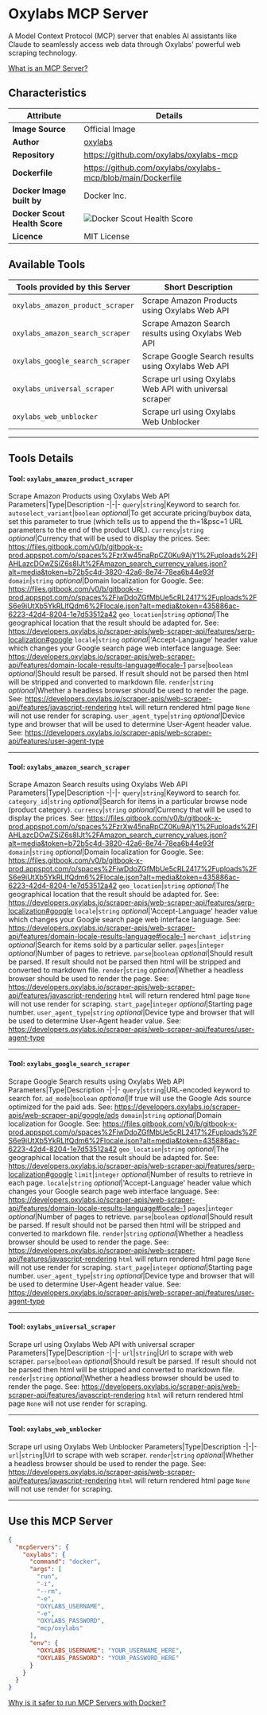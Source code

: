 # Oxylabs MCP Server

A Model Context Protocol (MCP) server that enables AI assistants like Claude to seamlessly access web data through Oxylabs' powerful web scraping technology.

[What is an MCP Server?](https://www.anthropic.com/news/model-context-protocol)

## Characteristics
Attribute|Details|
|-|-|
**Image Source**|Official Image
|**Author**|[oxylabs](https://github.com/oxylabs)
**Repository**|https://github.com/oxylabs/oxylabs-mcp
**Dockerfile**|https://github.com/oxylabs/oxylabs-mcp/blob/main/Dockerfile
**Docker Image built by**|Docker Inc.
**Docker Scout Health Score**| ![Docker Scout Health Score](https://api.scout.docker.com/v1/policy/insights/org-image-score/badge/mcp/oxylabs)
**Licence**|MIT License

## Available Tools
Tools provided by this Server|Short Description
-|-
`oxylabs_amazon_product_scraper`|Scrape Amazon Products using Oxylabs Web API|
`oxylabs_amazon_search_scraper`|Scrape Amazon Search results using Oxylabs Web API|
`oxylabs_google_search_scraper`|Scrape Google Search results using Oxylabs Web API|
`oxylabs_universal_scraper`|Scrape url using Oxylabs Web API with universal scraper|
`oxylabs_web_unblocker`|Scrape url using Oxylabs Web Unblocker|

---
## Tools Details

#### Tool: **`oxylabs_amazon_product_scraper`**
Scrape Amazon Products using Oxylabs Web API
Parameters|Type|Description
-|-|-
`query`|`string`|Keyword to search for.
`autoselect_variant`|`boolean` *optional*|To get accurate pricing/buybox data, set this parameter to true (which tells us to append the th=1&psc=1 URL parameters to the end of the product URL).
`currency`|`string` *optional*|Currency that will be used to display the prices. See: https://files.gitbook.com/v0/b/gitbook-x-prod.appspot.com/o/spaces%2FzrXw45naRpCZ0Ku9AjY1%2Fuploads%2FIAHLazcDOwZSiZ6s8IJt%2FAmazon_search_currency_values.json?alt=media&token=b72b5c4d-3820-42a6-8e74-78ea6b44e93f
`domain`|`string` *optional*|Domain localization for Google. See: https://files.gitbook.com/v0/b/gitbook-x-prod.appspot.com/o/spaces%2FiwDdoZGfMbUe5cRL2417%2Fuploads%2FS6e9iUtXb5YkRLlfQdm6%2Flocale.json?alt=media&token=435886ac-6223-42d4-8204-1e7d53512a42
`geo_location`|`string` *optional*|The geographical location that the result should be adapted for. See: https://developers.oxylabs.io/scraper-apis/web-scraper-api/features/serp-localization#google
`locale`|`string` *optional*|'Accept-Language' header value which changes your Google search page web interface language. See: https://developers.oxylabs.io/scraper-apis/web-scraper-api/features/domain-locale-results-language#locale-1
`parse`|`boolean` *optional*|Should result be parsed. If result should not be parsed then html will be stripped and converted to markdown file.
`render`|`string` *optional*|Whether a headless browser should be used to render the page. See: https://developers.oxylabs.io/scraper-apis/web-scraper-api/features/javascript-rendering `html` will return rendered html page `None` will not use render for scraping.
`user_agent_type`|`string` *optional*|Device type and browser that will be used to determine User-Agent header value. See: https://developers.oxylabs.io/scraper-apis/web-scraper-api/features/user-agent-type

---
#### Tool: **`oxylabs_amazon_search_scraper`**
Scrape Amazon Search results using Oxylabs Web API
Parameters|Type|Description
-|-|-
`query`|`string`|Keyword to search for.
`category_id`|`string` *optional*|Search for items in a particular browse node (product category).
`currency`|`string` *optional*|Currency that will be used to display the prices. See: https://files.gitbook.com/v0/b/gitbook-x-prod.appspot.com/o/spaces%2FzrXw45naRpCZ0Ku9AjY1%2Fuploads%2FIAHLazcDOwZSiZ6s8IJt%2FAmazon_search_currency_values.json?alt=media&token=b72b5c4d-3820-42a6-8e74-78ea6b44e93f
`domain`|`string` *optional*|Domain localization for Google. See: https://files.gitbook.com/v0/b/gitbook-x-prod.appspot.com/o/spaces%2FiwDdoZGfMbUe5cRL2417%2Fuploads%2FS6e9iUtXb5YkRLlfQdm6%2Flocale.json?alt=media&token=435886ac-6223-42d4-8204-1e7d53512a42
`geo_location`|`string` *optional*|The geographical location that the result should be adapted for. See: https://developers.oxylabs.io/scraper-apis/web-scraper-api/features/serp-localization#google
`locale`|`string` *optional*|'Accept-Language' header value which changes your Google search page web interface language. See: https://developers.oxylabs.io/scraper-apis/web-scraper-api/features/domain-locale-results-language#locale-1
`merchant_id`|`string` *optional*|Search for items sold by a particular seller.
`pages`|`integer` *optional*|Number of pages to retrieve.
`parse`|`boolean` *optional*|Should result be parsed. If result should not be parsed then html will be stripped and converted to markdown file.
`render`|`string` *optional*|Whether a headless browser should be used to render the page. See: https://developers.oxylabs.io/scraper-apis/web-scraper-api/features/javascript-rendering `html` will return rendered html page `None` will not use render for scraping.
`start_page`|`integer` *optional*|Starting page number.
`user_agent_type`|`string` *optional*|Device type and browser that will be used to determine User-Agent header value. See: https://developers.oxylabs.io/scraper-apis/web-scraper-api/features/user-agent-type

---
#### Tool: **`oxylabs_google_search_scraper`**
Scrape Google Search results using Oxylabs Web API
Parameters|Type|Description
-|-|-
`query`|`string`|URL-encoded keyword to search for.
`ad_mode`|`boolean` *optional*|If true will use the Google Ads source optimized for the paid ads. See: https://developers.oxylabs.io/scraper-apis/web-scraper-api/google/ads
`domain`|`string` *optional*|Domain localization for Google. See: https://files.gitbook.com/v0/b/gitbook-x-prod.appspot.com/o/spaces%2FiwDdoZGfMbUe5cRL2417%2Fuploads%2FS6e9iUtXb5YkRLlfQdm6%2Flocale.json?alt=media&token=435886ac-6223-42d4-8204-1e7d53512a42
`geo_location`|`string` *optional*|The geographical location that the result should be adapted for. See: https://developers.oxylabs.io/scraper-apis/web-scraper-api/features/serp-localization#google
`limit`|`integer` *optional*|Number of results to retrieve in each page.
`locale`|`string` *optional*|'Accept-Language' header value which changes your Google search page web interface language. See: https://developers.oxylabs.io/scraper-apis/web-scraper-api/features/domain-locale-results-language#locale-1
`pages`|`integer` *optional*|Number of pages to retrieve.
`parse`|`boolean` *optional*|Should result be parsed. If result should not be parsed then html will be stripped and converted to markdown file.
`render`|`string` *optional*|Whether a headless browser should be used to render the page. See: https://developers.oxylabs.io/scraper-apis/web-scraper-api/features/javascript-rendering `html` will return rendered html page `None` will not use render for scraping.
`start_page`|`integer` *optional*|Starting page number.
`user_agent_type`|`string` *optional*|Device type and browser that will be used to determine User-Agent header value. See: https://developers.oxylabs.io/scraper-apis/web-scraper-api/features/user-agent-type

---
#### Tool: **`oxylabs_universal_scraper`**
Scrape url using Oxylabs Web API with universal scraper
Parameters|Type|Description
-|-|-
`url`|`string`|Url to scrape with web scraper.
`parse`|`boolean` *optional*|Should result be parsed. If result should not be parsed then html will be stripped and converted to markdown file.
`render`|`string` *optional*|Whether a headless browser should be used to render the page. See: https://developers.oxylabs.io/scraper-apis/web-scraper-api/features/javascript-rendering `html` will return rendered html page `None` will not use render for scraping.

---
#### Tool: **`oxylabs_web_unblocker`**
Scrape url using Oxylabs Web Unblocker
Parameters|Type|Description
-|-|-
`url`|`string`|Url to scrape with web scraper.
`render`|`string` *optional*|Whether a headless browser should be used to render the page. See: https://developers.oxylabs.io/scraper-apis/web-scraper-api/features/javascript-rendering `html` will return rendered html page `None` will not use render for scraping.

---
## Use this MCP Server

```json
{
  "mcpServers": {
    "oxylabs": {
      "command": "docker",
      "args": [
        "run",
        "-i",
        "--rm",
        "-e",
        "OXYLABS_USERNAME",
        "-e",
        "OXYLABS_PASSWORD",
        "mcp/oxylabs"
      ],
      "env": {
        "OXYLABS_USERNAME": "YOUR_USERNAME_HERE",
        "OXYLABS_PASSWORD": "YOUR_PASSWORD_HERE"
      }
    }
  }
}
```

[Why is it safer to run MCP Servers with Docker?](https://www.docker.com/blog/the-model-context-protocol-simplifying-building-ai-apps-with-anthropic-claude-desktop-and-docker/)
